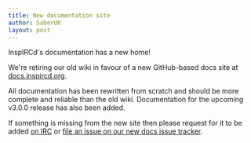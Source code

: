 ```yaml
---
title: New documentation site
author: SaberUK
layout: post
---
```


InspIRCd's documentation has a new home!

We're retiring our old wiki in favour of a new GitHub-based docs site at [docs.inspircd.org](https://docs.inspircd.org).

All documentation has been rewritten from scratch and should be more complete and reliable than the old wiki. Documentation for the upcoming v3.0.0 release has also been added.

If something is missing from the new site then please request for it to be added [on IRC](https://kiwiirc.com/nextclient/irc.inspircd.org:+6697/#inspircd) or [file an issue on our new docs issue tracker](https://github.com/inspircd/inspircd-docs/issues).
